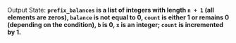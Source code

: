 Output State: **`prefix_balances` is a list of integers with length `n + 1` (all elements are zeros), `balance` is not equal to 0, `count` is either 1 or remains 0 (depending on the condition), `b` is 0, `x` is an integer; `count` is incremented by 1.**